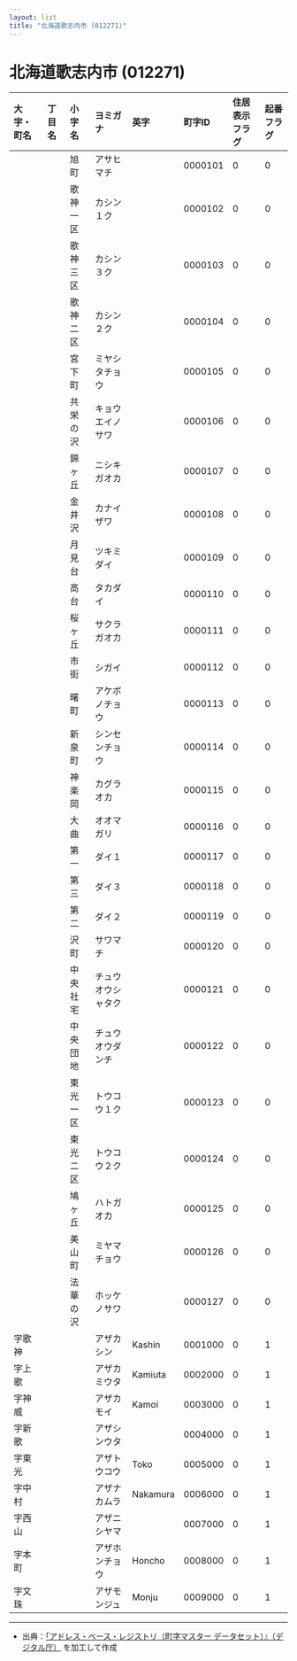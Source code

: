 ```yaml
---
layout: list
title: "北海道歌志内市 (012271)"
---
```


# 北海道歌志内市 (012271)

| 大字・町名 | 丁目名 | 小字名 | ヨミガナ | 英字 | 町字ID | 住居表示フラグ | 起番フラグ |
|:---|:---|:---|:---|:---|:---|:---|:---|
|  |  | 旭町 | アサヒマチ |  | 0000101 | 0 | 0 |
|  |  | 歌神一区 | カシン１ク |  | 0000102 | 0 | 0 |
|  |  | 歌神三区 | カシン３ク |  | 0000103 | 0 | 0 |
|  |  | 歌神二区 | カシン２ク |  | 0000104 | 0 | 0 |
|  |  | 宮下町 | ミヤシタチョウ |  | 0000105 | 0 | 0 |
|  |  | 共栄の沢 | キョウエイノサワ |  | 0000106 | 0 | 0 |
|  |  | 錦ヶ丘 | ニシキガオカ |  | 0000107 | 0 | 0 |
|  |  | 金井沢 | カナイザワ |  | 0000108 | 0 | 0 |
|  |  | 月見台 | ツキミダイ |  | 0000109 | 0 | 0 |
|  |  | 高台 | タカダイ |  | 0000110 | 0 | 0 |
|  |  | 桜ヶ丘 | サクラガオカ |  | 0000111 | 0 | 0 |
|  |  | 市街 | シガイ |  | 0000112 | 0 | 0 |
|  |  | 曙町 | アケボノチョウ |  | 0000113 | 0 | 0 |
|  |  | 新泉町 | シンセンチョウ |  | 0000114 | 0 | 0 |
|  |  | 神楽岡 | カグラオカ |  | 0000115 | 0 | 0 |
|  |  | 大曲 | オオマガリ |  | 0000116 | 0 | 0 |
|  |  | 第一 | ダイ１ |  | 0000117 | 0 | 0 |
|  |  | 第三 | ダイ３ |  | 0000118 | 0 | 0 |
|  |  | 第二 | ダイ２ |  | 0000119 | 0 | 0 |
|  |  | 沢町 | サワマチ |  | 0000120 | 0 | 0 |
|  |  | 中央社宅 | チュウオウシャタク |  | 0000121 | 0 | 0 |
|  |  | 中央団地 | チュウオウダンチ |  | 0000122 | 0 | 0 |
|  |  | 東光一区 | トウコウ１ク |  | 0000123 | 0 | 0 |
|  |  | 東光二区 | トウコウ２ク |  | 0000124 | 0 | 0 |
|  |  | 鳩ヶ丘 | ハトガオカ |  | 0000125 | 0 | 0 |
|  |  | 美山町 | ミヤマチョウ |  | 0000126 | 0 | 0 |
|  |  | 法華の沢 | ホッケノサワ |  | 0000127 | 0 | 0 |
| 字歌神 |  |  | アザカシン | Kashin | 0001000 | 0 | 1 |
| 字上歌 |  |  | アザカミウタ | Kamiuta | 0002000 | 0 | 1 |
| 字神威 |  |  | アザカモイ | Kamoi | 0003000 | 0 | 1 |
| 字新歌 |  |  | アザシンウタ |  | 0004000 | 0 | 1 |
| 字東光 |  |  | アザトウコウ | Toko | 0005000 | 0 | 1 |
| 字中村 |  |  | アザナカムラ | Nakamura | 0006000 | 0 | 1 |
| 字西山 |  |  | アザニシヤマ |  | 0007000 | 0 | 1 |
| 字本町 |  |  | アザホンチョウ | Honcho | 0008000 | 0 | 1 |
| 字文珠 |  |  | アザモンジュ | Monju | 0009000 | 0 | 1 |

---

- 出典：[「アドレス・ベース・レジストリ（町字マスター データセット）』（デジタル庁）](https://www.digital.go.jp/policies/base_registry_address/) を加工して作成